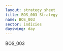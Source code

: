 ```yaml
---
layout: strategy_sheet
title: BOS_003 Strategy
name: BOS_003
sector: indicies
dayswing: day
---
```


BOS_003
